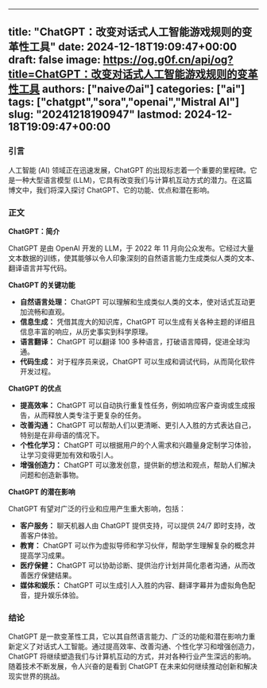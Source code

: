
---
title: "ChatGPT：改变对话式人工智能游戏规则的变革性工具"
date: 2024-12-18T19:09:47+00:00
draft: false
image: https://og.g0f.cn/api/og?title=ChatGPT：改变对话式人工智能游戏规则的变革性工具
authors: ["naiveのai"]
categories: ["ai"]
tags: ["chatgpt","sora","openai","Mistral AI"]
slug: "20241218190947"
lastmod: 2024-12-18T19:09:47+00:00
---
### 引言

人工智能 (AI) 领域正在迅速发展，ChatGPT 的出现标志着一个重要的里程碑。它是一种大型语言模型 (LLM)，它具有改变我们与计算机互动方式的潜力。在这篇博文中，我们将深入探讨 ChatGPT、它的功能、优点和潜在影响。

### 正文

**ChatGPT：简介**

ChatGPT 是由 OpenAI 开发的 LLM，于 2022 年 11 月向公众发布。它经过大量文本数据的训练，使其能够以令人印象深刻的自然语言能力生成类似人类的文本、翻译语言并写代码。

**ChatGPT 的关键功能**

* **自然语言处理：** ChatGPT 可以理解和生成类似人类的文本，使对话式互动更加流畅和直观。
* **信息生成：** 凭借其庞大的知识库，ChatGPT 可以生成有关各种主题的详细且信息丰富的响应，从历史事实到科学原理。
* **语言翻译：** ChatGPT 可以翻译 100 多种语言，打破语言障碍，促进全球沟通。
* **代码生成：** 对于程序员来说，ChatGPT 可以生成和调试代码，从而简化软件开发过程。

**ChatGPT 的优点**

* **提高效率：** ChatGPT 可以自动执行重复性任务，例如响应客户查询或生成报告，从而释放人类专注于更复杂的任务。
* **改善沟通：** ChatGPT 可以帮助人们以更清晰、更引人入胜的方式表达自己，特别是在非母语的情况下。
* **个性化学习：** ChatGPT 可以根据用户的个人需求和兴趣量身定制学习体验，让学习变得更加有效和吸引人。
* **增强创造力：** ChatGPT 可以激发创意，提供新的想法和观点，帮助人们解决问题和创造新事物。

**ChatGPT 的潜在影响**

ChatGPT 有望对广泛的行业和应用产生重大影响，包括：

* **客户服务：** 聊天机器人由 ChatGPT 提供支持，可以提供 24/7 即时支持，改善客户体验。
* **教育：** ChatGPT 可以作为虚拟导师和学习伙伴，帮助学生理解复杂的概念并提高学习成果。
* **医疗保健：** ChatGPT 可以协助诊断、提供治疗计划并简化患者沟通，从而改善医疗保健结果。
* **媒体和娱乐：** ChatGPT 可以生成引人入胜的内容、翻译字幕并为虚拟角色配音，提升娱乐体验。

### 结论

ChatGPT 是一款变革性工具，它以其自然语言能力、广泛的功能和潜在影响力重新定义了对话式人工智能。通过提高效率、改善沟通、个性化学习和增强创造力，ChatGPT 将继续塑造我们与计算机互动的方式，并对各种行业产生深远的影响。随着技术不断发展，令人兴奋的是看到 ChatGPT 在未来如何继续推动创新和解决现实世界的挑战。